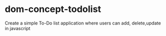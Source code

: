 # dom-concept-todolist
Create a simple To-Do list application where users can add, delete,update in javascript
